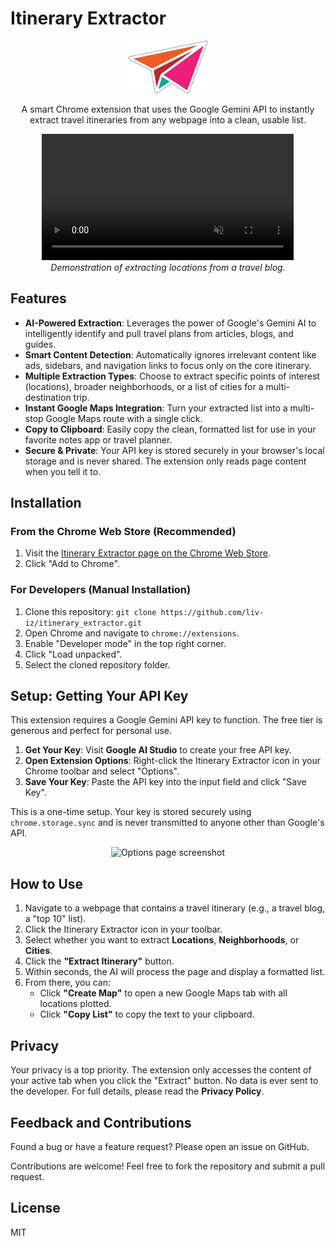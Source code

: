 # Itinerary Extractor

<p align="center">
  <img src="https://raw.githubusercontent.com/liv-iz/itinerary_extractor/main/icons/icon128.png" alt="Itinerary Extractor Logo" width="128">
</p>

<p align="center">
  A smart Chrome extension that uses the Google Gemini API to instantly extract travel itineraries from any webpage into a clean, usable list.
</p>

<p align="center">
  <video src="https://raw.githubusercontent.com/liv-iz/itinerary_extractor/main/icons/readme/chrome-capture-2025-10-14.mp4" autoplay loop muted playsinline width="80%"></video>
  <em>Demonstration of extracting locations from a travel blog.</em>
</p>

## Features

- **AI-Powered Extraction**: Leverages the power of Google's Gemini AI to intelligently identify and pull travel plans from articles, blogs, and guides.
- **Smart Content Detection**: Automatically ignores irrelevant content like ads, sidebars, and navigation links to focus only on the core itinerary.
- **Multiple Extraction Types**: Choose to extract specific points of interest (locations), broader neighborhoods, or a list of cities for a multi-destination trip.
- **Instant Google Maps Integration**: Turn your extracted list into a multi-stop Google Maps route with a single click.
- **Copy to Clipboard**: Easily copy the clean, formatted list for use in your favorite notes app or travel planner.
- **Secure & Private**: Your API key is stored securely in your browser's local storage and is never shared. The extension only reads page content when you tell it to.

## Installation

### From the Chrome Web Store (Recommended)

1.  Visit the [Itinerary Extractor page on the Chrome Web Store](https://chrome.google.com/webstore/detail/your-extension-id-here).
2.  Click "Add to Chrome".

### For Developers (Manual Installation)

1.  Clone this repository: `git clone https://github.com/liv-iz/itinerary_extractor.git`
2.  Open Chrome and navigate to `chrome://extensions`.
3.  Enable "Developer mode" in the top right corner.
4.  Click "Load unpacked".
5.  Select the cloned repository folder.

## Setup: Getting Your API Key

This extension requires a Google Gemini API key to function. The free tier is generous and perfect for personal use.

1.  **Get Your Key**: Visit **Google AI Studio** to create your free API key.
2.  **Open Extension Options**: Right-click the Itinerary Extractor icon in your Chrome toolbar and select "Options".
3.  **Save Your Key**: Paste the API key into the input field and click "Save Key".

This is a one-time setup. Your key is stored securely using `chrome.storage.sync` and is never transmitted to anyone other than Google's API.

<p align="center">
  <img src="https://user-images.githubusercontent.com/username/repo/options-page.png" alt="Options page screenshot" width="500">
</p>

## How to Use

1.  Navigate to a webpage that contains a travel itinerary (e.g., a travel blog, a "top 10" list).
2.  Click the Itinerary Extractor icon in your toolbar.
3.  Select whether you want to extract **Locations**, **Neighborhoods**, or **Cities**.
4.  Click the **"Extract Itinerary"** button.
5.  Within seconds, the AI will process the page and display a formatted list.
6.  From there, you can:
    - Click **"Create Map"** to open a new Google Maps tab with all locations plotted.
    - Click **"Copy List"** to copy the text to your clipboard.

## Privacy

Your privacy is a top priority. The extension only accesses the content of your active tab when you click the "Extract" button. No data is ever sent to the developer. For full details, please read the **Privacy Policy**.

## Feedback and Contributions

Found a bug or have a feature request? Please open an issue on GitHub.

Contributions are welcome! Feel free to fork the repository and submit a pull request.

## License

MIT